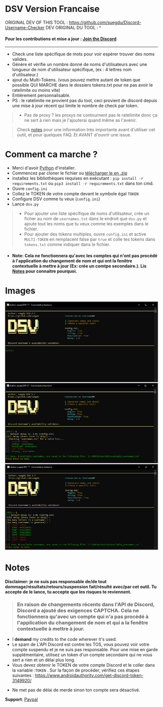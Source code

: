 # DSV Version Francaise
ORIGINAL DEV OF THIS TOOL : https://github.com/suegdu/Discord-Username-Checker
DEV ORIGINAL DU TOOL : ^
#### Pour les contributions et mise a jour : <a href="https://discord.gg/Bww4DvKA4Z">Join the Discord</a>
---
- Check une liste spécifique de mots pour voir espérer trouver des noms valides.
- Génère et vérifie un nombre donné de noms d'utilisateurs avec une longueur de nom d'utilisateur spécifique, (ex : 4 lettres nom d'utilisateur.)
- ajout du  Multi-Tokens. (vous pouvez mettre autant de token que possible QUI MARCHE dans le dossiers tokens.txt pour ne pas avoir le ratelimite ou moins vite)
- Entièrement personnalisable.
- PS : le ratelimite ne provient pas du tool, ceci provient de discord depuis une mise à jour récent qui limite le nombre de check par token.

> - Pas de proxy ? les proxys ne contournent pas le ratelimite donc ça ne sert à rien mais je l'ajouterai quand même as l'avenir.

 > Check <a href =#notes >notes</a> pour une information très importante avant d'utiliser cet outil, et pour quelques FAQ. Et AVANT d'ouvrir une issue.

# Comment ca marche ?
- Merci d'avoir <a href="https://www.python.org/">Python</a> d'installer.
- Commencez par cloner le fichier ou <a href="https://github.com/suegdu/DSV/archive/refs/heads/main.zip"> télécharger le en .zip</a>
- installez les bibliothèques requises en exécutant : ```pip install -r requirements.txt``` ou `pip3 install -r requirements.txt` dans ton cmd.
- Ouvre `config.ini`
- Collez le TOKEN de votre compte devant le symbole égal `TOKEN`
- Configure DSV comme tu veux (`config.ini`)
- Lance `dsv.py` 

> - Pour ajouter une liste spécifique de noms d'utilisateur, crée un ficher au nom de `usernames.txt` dans le endroit que `dsv.py` et ajoute tout les noms que tu veux comme les exemples dans le fichier.
> - Pour ajouter des tokens multiples, ouvre `config.ini` et active `MULTI-TOKEN` en remplacent false par `true` et colle tes tokens dans `tokens.txt` comme indiquer dans le fichier.

- #### Note: Cela ne fonctionnera qu'avec les comptes qui n'ont pas procédé à l'application du changement de nom et qui ont la fenêtre contextuelle à mettre à jour (Ex: crée un comtpe secondaire.). Lis <a href =#notes >Notes</a> pour connaitre pourquoi.

# Images
![](./images/img1.png)
![](./images/img2.png)
![](./images/img3.png)

# Notes
#### Disclaimer: je ne suis pas responsable de/de tout dommage/résultats/retours/suspension fait/résulté avec/par cet outil. Tu accepte de le lance, tu accepte que les risques te reviennent.


> ### En raison de changements récents dans l'API de Discord, Discord a ajouté des exigences CAPTCHA. Cela ne fonctionnera qu'avec un compte qui n'a pas procédé à l'application du changement de nom et qui a la fenêtre contextuelle à mettre à jour.

- I **demand** my credits to the code wherever it's used.
- Le spam de L'API Discord est contre les TOS, vous pouvez voir votre compte suspendu et je ne suis pas responsable. Pour une mise en garde supplémentaire, utilisez un token d'un compte secondaire qui ne vous sert a rien et un délai plus long.
- Vous devez obtenir le TOKEN de votre compte Discord et le coller dans la variable :`TOKEN` . Sur la façon de procéder, vérifiez ces étapes suivantes : https://www.androidauthority.com/get-discord-token-3149920/
<!-- (old)- Your account must receive the <a href="https://discord.com/blog/usernames">name change update</a> to use this tool or else you may face some bugs or an invalid continuation of an `Available` username.-->

<!-- (old)- If you kept getting an `Available` username message despite it being taken, that means you have either reached the limit (***API***) or your account didn't receive the update.-->
- Ne met pas de délai de merde sinon ton compte sera désactivé. 
<!-- - > #### This is a very early and LIMITED build you may face some bugs, unknown bugs. It may not work for you and work for some. But with your informing help, we can make it better. <a href="https://github.com/suegdu/DSV/issues/new">Open an issue here</a>. -->


**Support**: <a href="https://www.paypal.com/paypalme/suegdu">Paypal</a>
